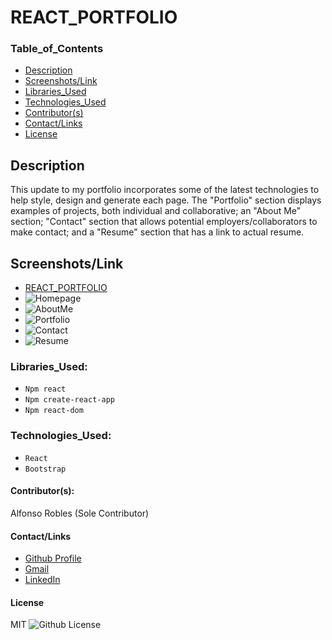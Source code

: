 # REACT_PORTFOLIO

### Table_of_Contents

- [Description](#description)
- [Screenshots/Link](#screenshots)
- [Libraries_Used](#libraries)
- [Technologies_Used](#technologies)
- [Contributor(s)](#contributors)
- [Contact/Links](#contactlinks)
- [License](#license)

## Description

This update to my portfolio incorporates some of the latest technologies to help style, design and generate each page. The "Portfolio" section displays examples of projects, both individual and collaborative; an "About Me" section; "Contact" section that allows potential employers/collaborators to make contact; and a "Resume" section that has a link to actual resume.

## Screenshots/Link

- [REACT_PORTFOLIO](https://fons3517.github.io/REACTportfolio/)
- ![Homepage]()
- ![AboutMe]()
- ![Portfolio]()
- ![Contact]()
- ![Resume]()

### Libraries_Used:

- `Npm react`
- `Npm create-react-app`
- `Npm react-dom`

### Technologies_Used:

- `React`
- `Bootstrap`

#### Contributor(s):

Alfonso Robles (Sole Contributor)

#### Contact/Links

- [Github Profile](https://github.com/fons3517)
- [Gmail](mailto:fons3517@gmail.com)
- [LinkedIn](https://www.linkedin.com/in/alfonso-robles-505abb151)

#### License

MIT
![Github License](https://img.shields.io/badge/license-MIT-blue.svg)
